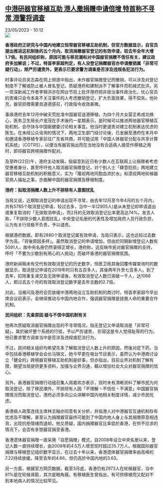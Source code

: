 <!--1684829702000-->
[中港研器官移植互助 港人撤捐赠申请倍增 特首称不寻常 港警将调查](https://www.rfi.fr/cn/%E6%B8%AF%E6%BE%B3%E5%8F%B0/20230523-%E4%B8%AD%E6%B8%AF%E7%A0%94%E5%99%A8%E5%AE%98%E7%A7%BB%E6%A4%8D%E4%BA%92%E5%8A%A9-%E6%B8%AF%E4%BA%BA%E6%92%A4%E6%8D%90%E8%B5%A0%E7%94%B3%E8%AF%B7%E5%80%8D%E5%A2%9E-%E7%89%B9%E9%A6%96%E7%A7%B0%E4%B8%8D%E5%AF%BB%E5%B8%B8-%E6%B8%AF%E8%AD%A6%E5%B0%86%E8%B0%83%E6%9F%A5)
------

<div>23/05/2023 - 10:12</div><img src="https://s.rfi.fr/media/display/009765b0-f941-11ed-9aff-005056a90321/w:1280/p:16x9/23.5%20%E6%9D%8E%E5%AE%B6%E8%B6%85%28%E5%B0%8F%E5%9C%96%29%E6%8C%87%E5%99%A8%E5%AE%98%E6%8D%90%E8%B4%88%E5%8F%96%E6%B6%88%E7%99%BB%E8%A8%98%E6%83%85%E6%B3%81%E4%B8%8D%E5%B0%8B%E5%B8%B8%2C%20%E5%B7%B2%E8%A6%81%E6%B1%82%E8%AD%A6%E6%96%B9%E8%AA%BF%E6%9F%A5%28%E9%BA%A5%E7%87%95%E5%BA%AD%E6%8F%90%E4%BE%9B%29.png"><p><strong>香港政府正研究与中国内地建立恒常器官移植互助机制，但官方数据显示，自官员提出推进这机制後的五个月内，取消捐赠器官登记的有效申请，较去年全年大增1.7倍。有民间组织称，原因可能与移民潮和对中国器官捐赠不信任有关，建议政府多加解说；不过，特首李家超判定，有人没登记捐赠器官亦申请撤销属「非常可疑行动」，除严厉谴责外，更表示已要求警方调查是否涉及违规各犯法行为。                    </strong></p><div><p><span><span><span><span>时事评论员吴志森在网上频道中指出，未作器官捐赠登记而撤销，可以涉及对登记制度不了解或防止被人冒名登记，质疑港府和建制派不了解事件而机械式批评。另一资深新闻工作者李锦洪亦在网台节目上批评港府把非政治事件政治化，忧心官员的责难只会令本来不关注事件的人考虑撤销登记，扩大负面效果，得不偿失。他补充，器官损赠需要具道德感召，行政指令收效甚微。</span></span></span></span></p><p><span><span><span><span><span><span><span><span>事缘港府去年</span></span><span><span>12月中破天荒批准中国器官送港移植，为四个月大女婴芷希成功换心，医务卫生局长卢宠茂在手术後约一星期表示，是时候可以推进两地器官移植互助机制，会尽快与中国衞健委讨论相关事宜。他当时更谴责对建立机制表达忧虑的医生。在未经公众谘询的情况下，两地卫生部门经讨论後，已发展至港府在本月中旬邀请香港移植专家前往广东省共商，并可能试用「中国人体器官分配与共享计算机系统」（COTRS），以便当有器官捐出而在当地没有合适病人接受作移植之用时，即将器官跨境捐赠作配对。</span></span></span></span></span></span></span></span></p><p><span><span><span><span><span><span><span><span>及至昨</span></span><span><span>(22日)午，港府主动发稿，指留意到近日有少数人在互联网上让捐赠者考虑受惠者身分，甚至呼吁他人取消器官捐赠登记，对个别人士「肆意贬损」两地建立器官移植互助机制的积极意义，实为「蔑视两地同胞血浓於水」和漠视两地轮候器官病人福祉之事，亦曲解中国的器官捐赠及移植制度。</span></span></span></span></span></span></span></span></p><p><span><span><span><span><span><span><strong><span><span><span>港府：拟取消捐赠人数上升不排除有人意图扰乱</span></span></span></strong></span></span></span></span></span></span></p><p><span><span><span><span><span><span><span><span>当局又说，近期取消登记的申请出现不寻常，由去年</span></span><span><span>12月至今年4月的五个月内，共有5785个取消登记申请，较过去多，当中一半(2905人)是从未登记却申请退出或重复取消的「无效取消申请」，而2月的无效取消登记比率更高达74%。发言人称，「不排除少数人意图扰乱」中央登记名册的代表性及增加政府人员行政负担，认为有关行径极不负责，予以谴责。</span></span></span></span></span></span></span></span></p><p><span><span><span><span><span><span><span><span>根据港府数据，即有</span></span><span><span>2880个取消登记属有效申请，当局只表示，这也远较过去数字为高，「背後原因多样」。虽然取消登记的申请增加，但由於同期新增登记人数有5091人，故中央名册仍然录得正增长，港府称，这反映市民对器官捐赠的支持，呼吁「不要为少数别有用心的人挑动」而破坏香港的器官捐赠氛围。</span></span></span></span></span></span></span></span></p><p><span><span><span><span><span><span><span><span>港府新闻稿未有交代有效取消登记的历史数字，但医卫局其後回覆传媒查询时的数据显示，取消登记申请在</span></span><span><span>2019年时只有五百多人，其後两年升至七百多人，到了去年，扣除重复递交及无效申请後，有效取消登记人数已突破一千人，达1068人，即过去五个月的有效取消登记数字是去年总数的2.7倍。</span></span></span></span></span></span></span></span></p><p><span><span><span><span><span><span><span><span>对此，当被问及港府会否放缓中港两地设立互助机制的商讨时，特首李家超今早出席会议前表示，会继续推动与中国内地合作，强调器官捐赠是拯救人命的重要合作机制。</span></span></span></span></span></span></span></span></p><p><span><span><span><span><span><span><strong><span><span><span>民间组织：先查原因 疑与不信中国机制有关</span></span></span></strong></span></span></span></span></span></span></p><p><span><span><span><span><span><span><span><span>他再次质疑取消器官捐赠出现的不寻常情况，指无登记又申请取消是「非常可疑」，属於破坏整个系统的行径，予以严厉谴责， 形容这是令人觉得耻辱的行为，他已要求警方调查当中是否涉及违规或犯法行为。</span></span></span></span></span></span></span></span></p><p><span><span><span><span><span><span><span><span>不过，民间相关组织均希望先多了解取消登记人数上升的原因，然後对症下药，当中包括香港移植学会会长马锦文，她今早更在电台节目表示，虽然认为中港商讨设立「健全的」跨境器官移植互助机制是好事，但亦指出，目前业界对机制了解有限，期望当局提供更多资料，加强与业界沟通，藉以增加社会大众对器官捐赠的信心。</span></span></span></span></span></span></span></span></p><p><span><span><span><span><span><span><span><span>另外，香港器官捐赠行动组召集人周嘉欢亦表示，现时未有清晰资料了解市民为何取消登记，除了移民潮外，不排除有人因「不理解丶不信任丶不满意」中国器官捐赠情况而取消登记，港府必须多向公众讲解中国内地相关制度详情，减少市民忧虑。</span></span></span></span></span></span></span></span></p><p><span><span><span><span><span><span><span><span>香港病人政策连线主席林志釉亦同意有关分析，并指港人对中港器官互通机制存有忧虑及不理解，甚至认为捐赠器官最终可能到了中国内地人身上与其捐赠原意相违背，出现抗拒情绪而退却。他又质疑，国内捐赠器官比率低於香港，在供不应求的情况下，会否有多馀器官捐至香港。</span></span></span></span></span></span></span></span></p><p><span><span><span><span><span><span><span><span>香港遗体器官捐赠一直采用「自愿捐赠」模式，自</span></span><span><span>2008年设立中央名册以来，登记人数一直持续增长，由2009年的4.5万人增至现时超过35.7万人。根据国际器官捐赠与移植登记组织数字显示，在过去十年以来，香港遗体器官捐赠率由高峰的7.22持续放缓，降至去年的4.66，但仍高於中国内地的3.63。</span></span> </span></span></span></span></span></span></p><p><span><span><span><span><span><span><span><span>另一方面，根据官方网页数据，截至</span></span><span><span>3月底，香港仍有2973人在轮候器官，当中81%是在轮候肾脏，其次是眼角膜。有移植医生曾指出，有可供移植而又配对不到本地病人的情况比较罕见。</span></span></span></span></span></span></span></span></p><div data-selfpromo-newsletter></div><div data-selfpromo-app></div></div>
